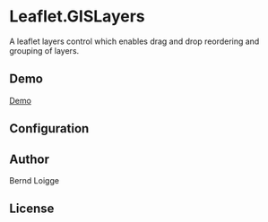 # Leaflet.GISLayers
A leaflet layers control which enables drag and drop reordering and grouping of layers.

## Demo  
[Demo](/examples/index.html)

## Configuration

## Author
Bernd Loigge 

## License
